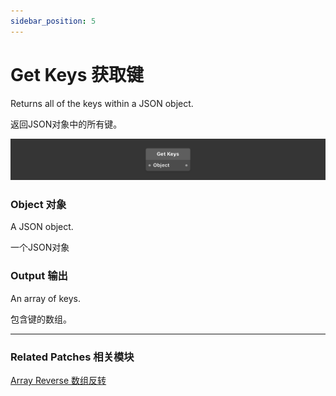 ```yaml
---
sidebar_position: 5
---
```


# Get Keys 获取键

Returns all of the keys within a JSON object.

返回JSON对象中的所有键。

![Image](./../../../static/img/docs/Data/get-keys.png)

### Object 对象

A JSON object.

一个JSON对象

### Output 输出

An array of keys.

包含键的数组。

------

### Related Patches 相关模块

[Array Reverse 数组反转](./Array%20Reverse)
